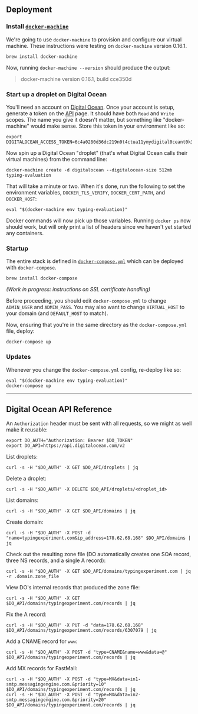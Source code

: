 ## Deployment

### Install [`docker-machine`](https://github.com/docker/machine)

We're going to use `docker-machine` to provision and configure our virtual machine.
These instructions were testing on `docker-machine` version 0.16.1.

    brew install docker-machine

Now, running `docker-machine --version` should produce the output:

> docker-machine version 0.16.1, build cce350d


### Start up a droplet on Digital Ocean

You'll need an account on [Digital Ocean](https://www.digitalocean.com/).
Once your account is setup, generate a token on the [API](https://cloud.digitalocean.com/settings/applications) page.
It should have both `Read` and `Write` scopes. The name you give it doesn't matter, but something like "docker-machine" would make sense.
Store this token in your environment like so:

    export DIGITALOCEAN_ACCESS_TOKEN=6c4a0280d36dc219n0t4ctua11ymydigital0ceant0k3n9186729fe910b157bb

Now spin up a Digital Ocean "droplet" (that's what Digital Ocean calls their virtual machines) from the command line:

    docker-machine create -d digitalocean --digitalocean-size 512mb typing-evaluation

That will take a minute or two. When it's done, run the following to set the environment variables, `DOCKER_TLS_VERIFY`, `DOCKER_CERT_PATH`, and `DOCKER_HOST`:

    eval "$(docker-machine env typing-evaluation)"

Docker commands will now pick up those variables.
Running `docker ps` now should work, but will only print a list of headers since we haven't yet started any containers.


### Startup

The entire stack is defined in [`docker-compose.yml`](docker-compose.yml) which can be deployed with `docker-compose`.

    brew install docker-compose

_(Work in progress: instructions on SSL certificate handling)_

<!-- Before starting nginx, if you have an SSL/TLS key and certificate, put them into `/etc/nginx/certs/` on the droplet:
    docker-machine ssh typing-evaluation 'mkdir -p /etc/nginx/certs/'
    cat typingexperiment.com.key | docker-machine ssh typing-evaluation 'cat - > /etc/nginx/certs/typingexperiment.com.key'
    cat typingexperiment.com.crt | docker-machine ssh typing-evaluation 'cat - > /etc/nginx/certs/typingexperiment.com.crt'
-->

Before proceeding, you should edit `docker-compose.yml` to change `ADMIN_USER` and `ADMIN_PASS`.
You may also want to change `VIRTUAL_HOST` to your domain (and `DEFAULT_HOST` to match).

Now, ensuring that you're in the same directory as the `docker-compose.yml` file, deploy:

    docker-compose up


### Updates

Whenever you change the `docker-compose.yml` config, re-deploy like so:

    eval "$(docker-machine env typing-evaluation)"
    docker-compose up


---

## Digital Ocean API Reference

An `Authorization` header must be sent with all requests, so we might as well make it reusable:

    export DO_AUTH="Authorization: Bearer $DO_TOKEN"
    export DO_API=https://api.digitalocean.com/v2

List droplets:

    curl -s -H "$DO_AUTH" -X GET $DO_API/droplets | jq

Delete a droplet:

    curl -s -H "$DO_AUTH" -X DELETE $DO_API/droplets/<droplet_id>

List domains:

    curl -s -H "$DO_AUTH" -X GET $DO_API/domains | jq

Create domain:

    curl -s -H "$DO_AUTH" -X POST -d "name=typingexperiment.com&ip_address=178.62.68.168" $DO_API/domains | jq

Check out the resulting zone file (DO automatically creates one SOA record, three NS records, and a single A record):

    curl -s -H "$DO_AUTH" -X GET $DO_API/domains/typingexperiment.com | jq -r .domain.zone_file

View DO's internal records that produced the zone file:

    curl -s -H "$DO_AUTH" -X GET $DO_API/domains/typingexperiment.com/records | jq

Fix the A record:

    curl -s -H "$DO_AUTH" -X PUT -d "data=178.62.68.168" $DO_API/domains/typingexperiment.com/records/6307079 | jq

Add a CNAME record for `www`:

    curl -s -H "$DO_AUTH" -X POST -d "type=CNAME&name=www&data=@" $DO_API/domains/typingexperiment.com/records | jq

Add MX records for FastMail:

    curl -s -H "$DO_AUTH" -X POST -d "type=MX&data=in1-smtp.messagingengine.com.&priority=10" $DO_API/domains/typingexperiment.com/records | jq
    curl -s -H "$DO_AUTH" -X POST -d "type=MX&data=in2-smtp.messagingengine.com.&priority=20" $DO_API/domains/typingexperiment.com/records | jq
